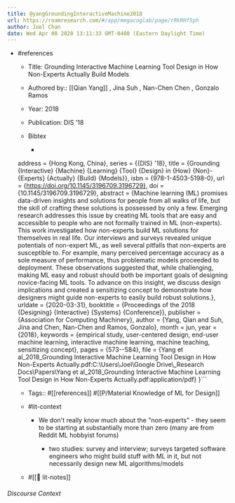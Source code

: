 ```yaml
---
title: @yangGroundingInteractiveMachine2018
url: https://roamresearch.com/#/app/megacoglab/page/rRkRHf5ph
author: Joel Chan
date: Wed Apr 08 2020 13:11:33 GMT-0400 (Eastern Daylight Time)
---
```


- #references

    - Title: Grounding Interactive Machine Learning Tool Design in How Non-Experts Actually Build Models

    - Authored by::  [[Qian Yang]] ,  Jina Suh ,  Nan-Chen Chen ,  Gonzalo Ramos

    - Year: 2018

    - Publication: DIS '18

    - Bibtex

        - ```@inproceedings{yangGroundingInteractiveMachine2018,
	address = {Hong Kong, China},
	series = {{DIS} '18},
	title = {Grounding {Interactive} {Machine} {Learning} {Tool} {Design} in {How} {Non}-{Experts} {Actually} {Build} {Models}},
	isbn = {978-1-4503-5198-0},
	url = {https://doi.org/10.1145/3196709.3196729},
	doi = {10.1145/3196709.3196729},
	abstract = {Machine learning (ML) promises data-driven insights and solutions for people from all walks of life, but the skill of crafting these solutions is possessed by only a few. Emerging research addresses this issue by creating ML tools that are easy and accessible to people who are not formally trained in ML (non-experts). This work investigated how non-experts build ML solutions for themselves in real life. Our interviews and surveys revealed unique potentials of non-expert ML, as well several pitfalls that non-experts are susceptible to. For example, many perceived percentage accuracy as a sole measure of performance, thus problematic models proceeded to deployment. These observations suggested that, while challenging, making ML easy and robust should both be important goals of designing novice-facing ML tools. To advance on this insight, we discuss design implications and created a sensitizing concept to demonstrate how designers might guide non-experts to easily build robust solutions.},
	urldate = {2020-03-31},
	booktitle = {Proceedings of the 2018 {Designing} {Interactive} {Systems} {Conference}},
	publisher = {Association for Computing Machinery},
	author = {Yang, Qian and Suh, Jina and Chen, Nan-Chen and Ramos, Gonzalo},
	month = jun,
	year = {2018},
	keywords = {empirical study, user-centered design, end-user machine learning, interactive machine learning, machine teaching, sensitizing concept},
	pages = {573--584},
	file = {Yang et al_2018_Grounding Interactive Machine Learning Tool Design in How Non-Experts Actually.pdf:C\:\\Users\\Joel\\Google Drive\\_Research Docs\\Papers\\Yang et al_2018_Grounding Interactive Machine Learning Tool Design in How Non-Experts Actually.pdf:application/pdf}
}```

    - Tags:: #[[references]] #[[P/Material Knowledge of ML for Design]]

    - #lit-context

        - We don't really know much about the "non-experts" - they seem to be starting at substantially more than zero (many are from Reddit ML hobbyist forums)

            - two studies: survey and interview; surveys targeted software engineers who might build stuff with ML in it, but not necessarily design new ML algorithms/models

    - #[[📝 lit-notes]]

###### Discourse Context


